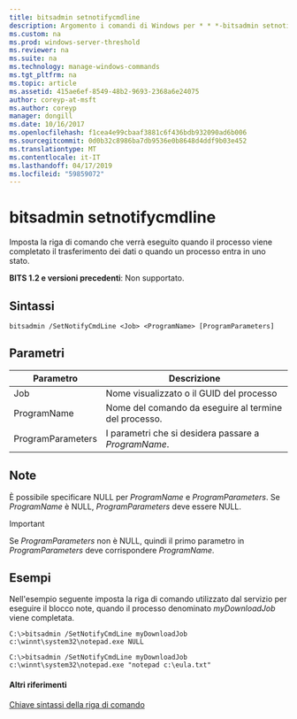 ```yaml
---
title: bitsadmin setnotifycmdline
description: Argomento i comandi di Windows per * * *-bitsadmin setnotifycmdlineSets la riga di comando che verrà eseguito quando il processo viene completato il trasferimento dei dati o quando un processo entra in uno stato.
ms.custom: na
ms.prod: windows-server-threshold
ms.reviewer: na
ms.suite: na
ms.technology: manage-windows-commands
ms.tgt_pltfrm: na
ms.topic: article
ms.assetid: 415ae6ef-8549-48b2-9693-2368a6e24075
author: coreyp-at-msft
ms.author: coreyp
manager: dongill
ms.date: 10/16/2017
ms.openlocfilehash: f1cea4e99cbaaf3881c6f436bdb932090ad6b006
ms.sourcegitcommit: 0d0b32c8986ba7db9536e0b8648d4ddf9b03e452
ms.translationtype: MT
ms.contentlocale: it-IT
ms.lasthandoff: 04/17/2019
ms.locfileid: "59859072"
---
```

# <a name="bitsadmin-setnotifycmdline"></a>bitsadmin setnotifycmdline

Imposta la riga di comando che verrà eseguito quando il processo viene completato il trasferimento dei dati o quando un processo entra in uno stato.

**BITS 1.2 e versioni precedenti**: Non supportato.

## <a name="syntax"></a>Sintassi

```
bitsadmin /SetNotifyCmdLine <Job> <ProgramName> [ProgramParameters]
```

## <a name="parameters"></a>Parametri

|Parametro|Descrizione|
|---------|-----------|
|Job|Nome visualizzato o il GUID del processo|
|ProgramName|Nome del comando da eseguire al termine del processo.|
|ProgramParameters|I parametri che si desidera passare a *ProgramName*.|

## <a name="remarks"></a>Note

È possibile specificare NULL per *ProgramName* e *ProgramParameters*. Se *ProgramName* è NULL, *ProgramParameters* deve essere NULL.

> [!IMPORTANT]
> Se *ProgramParameters* non è NULL, quindi il primo parametro in *ProgramParameters* deve corrispondere *ProgramName*.

## <a name="BKMK_examples"></a>Esempi

Nell'esempio seguente imposta la riga di comando utilizzato dal servizio per eseguire il blocco note, quando il processo denominato *myDownloadJob* viene completata.
```
C:\>bitsadmin /SetNotifyCmdLine myDownloadJob c:\winnt\system32\notepad.exe NULL
```
```
C:\>bitsadmin /SetNotifyCmdLine myDownloadJob c:\winnt\system32\notepad.exe "notepad c:\eula.txt"
```

#### <a name="additional-references"></a>Altri riferimenti

[Chiave sintassi della riga di comando](command-line-syntax-key.md)